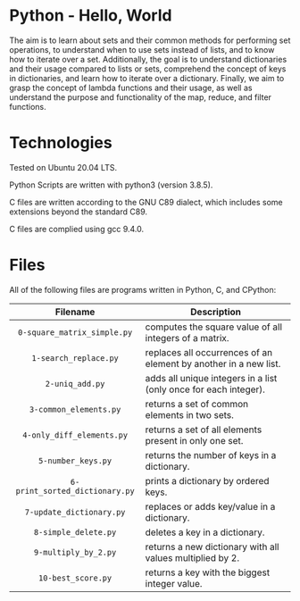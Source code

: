 # Python - Hello, World

The aim is to learn about sets and their common methods for performing set operations, to understand when to use sets instead of lists, and to know how to iterate over a set. Additionally, the goal is to understand dictionaries and their usage compared to lists or sets, comprehend the concept of keys in dictionaries, and learn how to iterate over a dictionary. Finally, we aim to grasp the concept of lambda functions and their usage, as well as understand the purpose and functionality of the map, reduce, and filter functions.

# Technologies

Tested on Ubuntu 20.04 LTS.

Python Scripts are written with python3 (version 3.8.5).

C files are written according to the GNU C89 dialect, which includes some extensions beyond the standard C89.

C files are complied using gcc 9.4.0.

# Files

All of the following files are programs written in Python, C, and CPython:

| Filename                       | Description
|:------------------------------:| -----------------------------------------------------------------------------------------
| `0-square_matrix_simple.py` 	 | computes the square value of all integers of a matrix.
| `1-search_replace.py`          | replaces all occurrences of an element by another in a new list.
| `2-uniq_add.py`                | adds all unique integers in a list (only once for each integer).
| `3-common_elements.py`         | returns a set of common elements in two sets.
| `4-only_diff_elements.py`      | returns a set of all elements present in only one set.
| `5-number_keys.py`             | returns the number of keys in a dictionary.
| `6-print_sorted_dictionary.py` | prints a dictionary by ordered keys.
| `7-update_dictionary.py`       | replaces or adds key/value in a dictionary.
| `8-simple_delete.py`           | deletes a key in a dictionary.
| `9-multiply_by_2.py`           | returns a new dictionary with all values multiplied by 2.
| `10-best_score.py`             | returns a key with the biggest integer value.
